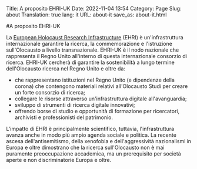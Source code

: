 Title: A proposito EHRI-UK
Date: 2022-11-04 13:54
Category: Page
Slug: about
Translation: true
lang: it
URL: about-it
save_as: about-it.html

#A proposito EHRI-UK

La [European Holocaust Research Infrastructure](https://www.ehri-project.eu) (EHRI) è un'infrastruttura internazionale
garantire la ricerca, la commemorazione e l'istruzione sull'Olocausto a livello transnazionale.
EHRI-UK è il nodo nazionale che rappresenta il Regno Unito all'interno di questa internazionale
consorzio di ricerca. EHRI-UK cercherà di garantire la sostenibilità a lungo termine dell'Olocausto
ricerca nel Regno Unito e oltre da:

* che rappresentano istituzioni nel Regno Unito (e dipendenze della corona) che contengono materiali relativi all'Olocausto
  Studi per creare un forte consorzio di ricerca;
* collegare le risorse attraverso un'infrastruttura digitale all'avanguardia;
* sviluppo di strumenti di ricerca digitale innovativi;
* offrendo borse di studio e opportunità di formazione per ricercatori, archivisti e professionisti del patrimonio.

L'impatto di EHRI è principalmente scientifico, tuttavia, l'infrastruttura avanza anche in modo più ampio
agenda sociale e politica. La recente ascesa dell'antisemitismo, della xenofobia e dell'aggressività
nazionalismi in Europa e oltre dimostrano che la ricerca sull'Olocausto non è mai puramente
preoccupazione accademica, ma un prerequisito per società aperte e non discriminatorie
Europa e oltre.